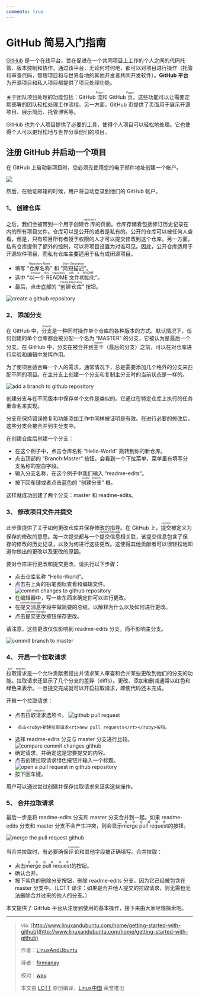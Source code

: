 ```yaml
---
comments: true
---
```


GitHub 简易入门指南 
================

[GitHub](https://github.com/) 是一个在线平台，旨在促进在一个共同项目上工作的个人之间的代码托管、版本控制和协作。通过该平台，无论何时何地，都可以对项目进行操作（托管和审查代码，管理项目和与世界各地的其他开发者共同开发软件）。**GitHub 平台**为开源项目和私人项目都提供了项目处理功能。

关于团队项目处理的功能包括：GitHub <ruby>流<rt>Flow></rt></ruby>和 GitHub <ruby>页<rt>Pages</rt></ruby>。这些功能可以让需要定期部署的团队轻松处理工作流程。另一方面，GitHub 页提供了页面用于展示开源项目、展示简历、托管博客等。

GitHub 也为个人项目提供了必要的工具，使得个人项目可以轻松地处理。它也使得个人可以更轻松地与世界分享他们的项目。

## 注册 GitHub 并启动一个项目

在 GitHub 上启动新项目时，您必须先使用您的电子邮件地址创建一个帐户。

![](https://cdn.jsdelivr.net/gh/SDNURoboticsAILab/ImageBed@master/img/resources/git/github-homepage_orig.jpg)

然后，在验证邮箱的时候，用户将自动登录到他们的 GitHub 帐户。

### 1、 创建仓库

之后，我们会被带到一个用于创建<ruby>仓库<rt>repository</rt></ruby>的页面。​仓库存储着包括修订历史记录在内的所有项目文件。仓库可以是公开的或者是私有的。公开的仓库可以被任何人查看，但是，只有项目所有者授予权限的人才可以提交修改到这个仓库。另一方面，私有仓库提供了额外的控制，可以将项目设置为对谁可见。因此，公开仓库适用于开源软件项目，而私有仓库主要适用于私有或闭源项目。

*   填写 “<ruby>仓库名称<rt>Repository Name</rt></ruby>” 和 “<ruby>简短描述<rt>Short Description</rt></ruby>”。
*   选中 “<ruby>以一个 README 文件初始化<rt>Initialize this repository with a README</rt></ruby>”。
*   最后，点击底部的 “<ruby>创建仓库<rt>Create Repository</rt></ruby>” 按钮。

![create a github repository](https://cdn.jsdelivr.net/gh/SDNURoboticsAILab/ImageBed@master/img/resources/git/create-a-github-repository_orig.jpg)

### 2、 添加分支

在 GitHub 中，<ruby>分支<rt>branch</rt></ruby>是一种同时操作单个仓库的各种版本的方式。默认情况下，任何创建的单个仓库都会被分配一个名为 “MASTER” 的分支，它被认为是最后一个分支。在 GitHub 中，分支在被合并到<ruby>主干<rt>master</rt></ruby>（最后的分支）之前，可以在对仓库进行实验和编辑中发挥作用。

为了使项目适合每一个人的需求，通常情况下，总是需要添加几个格外的分支来匹配不同的项目。在主分支上创建一个分支和复制主分支时的当前状态是一样的。

![add a branch to github repository](https://cdn.jsdelivr.net/gh/SDNURoboticsAILab/ImageBed@master/img/resources/git/add-a-branch-to-github-repository_orig.jpg)

创建分支与在不同版本中保存单个文件是类似的。它通过在特定仓库上执行的任务重命名来实现。

分支在保持错误修复和功能添加工作中同样被证明是有效。在进行必要的修改后，这些分支会被合并到主分支中。

在创建仓库后创建一个分支：

*   在这个例子中，点击仓库名称 “Hello-World” 跳转到你的新仓库。
*   点击顶部的 “Branch:Master” 按钮，会看到一个下拉菜单，菜单里有填写分支名称的空白字段。
*   输入分支名称，在这个例子中我们输入 “readme-edits“。
*   按下回车键或者点击蓝色的 “<ruby>创建分支<rt>create branch</rt></ruby>” 框。

这样就成功创建了两个分支：master 和 readme-edits。

### 3、 修改项目文件并提交

此步骤提供了关于如何更改仓库并保存修改的指导。在 GitHub 上，<ruby>提交<rt>commit</rt></ruby>被定义为保存的修改的意思。每一次提交都与一个<ruby>提交信息<rt>commit message</rt></ruby>相关联，该提交信息包含了保存的修改的历史记录，以及为何进行这些更改。这使得其他贡献者可以很轻松地知道你做出的更改以及更改的原因。

要对仓库进行更改和提交更改，请执行以下步骤：

*   点击仓库名称 “Hello-World”。
*   点击右上角的铅笔图标查看和编辑文件。
	![commit changes to github repository](https://cdn.jsdelivr.net/gh/SDNURoboticsAILab/ImageBed@master/img/resources/git/commit-changes-to-github-repository_orig.jpg)
*   在编辑器中，写一些东西来确定你可以进行更改。
*   在<ruby>提交消息<rt>commit message</rt></ruby>字段中做简要的总结，以解释为什么以及如何进行更改。
*   点击<ruby>提交更改<rt> commit changes</rt></ruby>按钮保存更改。

请注意，这些更改仅仅影响到 readme-edits 分支，而不影响主分支。

![commit branch to master](https://cdn.jsdelivr.net/gh/SDNURoboticsAILab/ImageBed@master/img/resources/git/commit-branch-to-master_orig.jpg)

### 4、 开启一个拉取请求

<ruby>​拉取请求<rt>pull request</rt></ruby>是一个允许贡献者提出并请求某人审查和合并某些更改到他们的分支的功能。​拉取请求还显示了几个分支的差异（diffs）。更改、添加和删减通常以红色和绿色来表示。一旦提交完成就可以开启​拉取请求，即使代码还未完成。

开启一个​拉取请求：

*   点击​<ruby>​拉取请求<rt>pull requests</rt></ruby>选项卡。
	![github pull request](https://cdn.jsdelivr.net/gh/SDNURoboticsAILab/ImageBed@master/img/resources/git/github-pull-request_orig.jpg)
*      点击<ruby>新建拉取请求<rt>new pull requests</rt></ruby>按钮。
*   选择 readme-edits 分支与 master 分支进行比较。
	![compare commit changes github](https://cdn.jsdelivr.net/gh/SDNURoboticsAILab/ImageBed@master/img/resources/git/compare-commit-changes-github_orig.jpg)
*   确定请求，并确定这是您要提交的内容。
*   点击创建​拉取请求绿色按钮并输入一个标题。
	![open a pull request in github repository](https://cdn.jsdelivr.net/gh/SDNURoboticsAILab/ImageBed@master/img/resources/git/open-a-pull-request-in-github-repository_orig.jpg)
*   按下回车键。

用户可以通过尝试创建并保存拉取请求来证实这些操作。

### 5、 合并拉取请求

最后一步是将 readme-edits 分支和 master 分支合并到一起。如果 readme-edits 分支和 master 分支不会产生冲突，则会显示<ruby>merge pull request<rt>合并拉取请求</rt></ruby>的按钮。

![merge the pull request github](https://cdn.jsdelivr.net/gh/SDNURoboticsAILab/ImageBed@master/img/resources/git/merge-the-pull-request-github_orig.jpg)

当合并拉取时，有必要确保<ruby>评论<rt>comment</rt></ruby>和其他字段被正确填写。合并拉取：

*   点击<ruby>merge pull request<rt>合并拉取请求</rt></ruby>的按钮。
*   确认合并。
*   按下紫色的删除分支按钮，删除 readme-edits 分支，因为它已经被包含在 master 分支中。（LCTT 译注：如果是合并他人提交的拉取请求，则无需也无法删除合并过来的他人的分支。）

本文提供了 GitHub 平台从注册到使用的基本操作，接下来由大家尽情探索吧。

--------------------------------------------------------------------------------

>via: [http://www.linuxandubuntu.com/home/getting-started-with-github](http://www.linuxandubuntu.com/home/getting-started-with-github)
>
>作者：[LinuxAndUbuntu](http://www.linuxandubuntu.com)
>
>译者：[firmianay](https://github.com/firmianay)
>
>校对：[wxy](https://github.com/wxy)
>
>本文由 [LCTT](https://github.com/LCTT/TranslateProject) 原创编译，[Linux中国](https://linux.net.cn/) 荣誉推出
